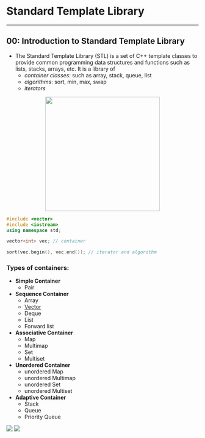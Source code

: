 # Standard Template Library

---
## 00: Introduction to Standard Template Library

- The Standard Template Library (STL) is a set of C++ template classes to provide common programming data structures and functions such as lists, stacks, arrays, etc. It is a library of
  - *container classes*: such as array, stack, queue, list
  - *algorithms*: sort, min, max, swap
  - *iterators*

<center><img src="https://www.codingninjas.com/blog/wp-content/uploads/2020/08/BLOG-23.png" style="height:300px;"></center>

```c++
#include <vector>
#include <iostream>
using namespace std;

vector<int> vec; // container

sort(vec.begin(), vec.end()); // iterator and algorithm

```

### Types of containers:
- **Simple Container**
  - Pair
- **Sequence Container**
  - Array
  - [Vector](1.%20Vector/README.md)
  - Deque
  - List
  - Forward list
- **Associative Container**
  - Map
  - Multimap
  - Set
  - Multiset
- **Unordered Container**
  - unordered Map
  - unordered Multimap
  - unordered Set
  - unordered Multiset
- **Adaptive Container**
  - Stack
  - Queue
  - Priority Queue

![](https://i.stack.imgur.com/nZR3T.png)
![](https://media.geeksforgeeks.org/wp-content/uploads/20191111161536/Screenshot-from-2019-11-11-16-13-18.png)